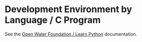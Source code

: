 # Development Environment by Language / C Program

See the [Open Water Foundation / Learn Python](http://learn.openwaterfoundation.org/owf-learn-python) documentation.
